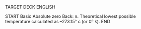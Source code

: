 TARGET DECK
ENGLISH

START
Basic
Absolute zero
Back: n. Theoretical lowest possible temperature calculated as –273.15° c (or 0° k).
END

